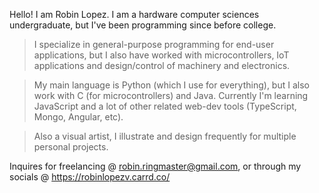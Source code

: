 Hello! I am Robin Lopez. I am a hardware computer sciences undergraduate, but I've been programming since before college.

> I specialize in general-purpose programming for end-user applications, but I also have worked with microcontrollers, IoT applications and design/control of machinery and electronics.

> My main language is Python (which I use for everything), but I also work with C (for microcontrollers) and Java. Currently I'm learning JavaScript and a lot of other related web-dev tools (TypeScript, Mongo, Angular, etc).

> Also a visual artist, I illustrate and design frequently for multiple personal projects.

Inquires for freelancing @ robin.ringmaster@gmail.com, or through my socials @ https://robinlopezv.carrd.co/
<!---
Robin-LoVer/Robin-LoVer is a ✨ special ✨ repository because its `README.md` (this file) appears on your GitHub profile.
You can click the Preview link to take a look at your changes.
--->
